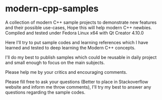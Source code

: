 # modern-cpp-samples
A collection of modern C++ sample projects to demonstrate new features and their possible use-cases, Hope this will help modern C++ newbies. Compiled and tested under Fedora Linux x64 with Qt Creator 4.10.0


Here I'll try to put sample codes and learning references which I have learned and tested to deep learning the Modern C++ concepts.

I'll do my best to publish samples which could be reusable in daily project and small enough to focus on the main subjects.

Please help me by your critics and encouraging comments.

Please fill free to ask your questions (Better to place in Stackoverflow website and inform me throw comments),
I'll try my best to answer any questions regarding the sample codes.
